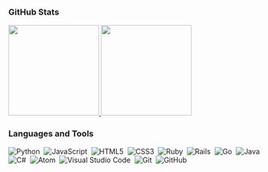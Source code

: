 ### GitHub Stats

<p align="left">
<a href="https://github.com/vzamanillo">
  <img height="180em" src="https://github-readme-stats-eight-theta.vercel.app/api?username=vzamanillo&show_icons=true&include_all_commits=true&count_private=true"/>
  <img height="180em" src="https://github-readme-stats-eight-theta.vercel.app/api/top-langs/?username=vzamanillo&layout=compact&langs_count=10"/>
</a>
</p>

### Languages and Tools

<img alt="Python" src="https://img.shields.io/badge/python%20-%2314354C.svg?&style=for-the-badge&logo=python&logoColor=white"/>&nbsp;
<img alt="JavaScript" src="https://img.shields.io/badge/javascript%20-%23323330.svg?&style=for-the-badge&logo=javascript&logoColor=%23F7DF1E"/>&nbsp;
<img alt="HTML5" src="https://img.shields.io/badge/html5%20-%23E34F26.svg?&style=for-the-badge&logo=html5&logoColor=white"/>&nbsp;
<img alt="CSS3" src="https://img.shields.io/badge/css3%20-%231572B6.svg?&style=for-the-badge&logo=css3&logoColor=white"/>&nbsp;
<img alt="Ruby" src="https://img.shields.io/badge/ruby-%23CC342D.svg?&style=for-the-badge&logo=ruby&logoColor=white"/>&nbsp;
<img alt="Rails" src="https://img.shields.io/badge/rails%20-%23CC0000.svg?&style=for-the-badge&logo=ruby-on-rails&logoColor=white"/>&nbsp;
<img alt="Go" src="https://img.shields.io/badge/go-%2300ADD8.svg?&style=for-the-badge&logo=go&logoColor=white"/>&nbsp;
<img alt="Java" src="https://img.shields.io/badge/java-%23ED8B00.svg?&style=for-the-badge&logo=java&logoColor=white"/>&nbsp;
<img alt="C#" src="https://img.shields.io/badge/c%23%20-%23239120.svg?&style=for-the-badge&logo=c-sharp&logoColor=white"/>&nbsp;
<img alt="Atom" src="https://img.shields.io/badge/atom-%2366595C.svg?&style=for-the-badge&logo=atom&logoColor=white"/>&nbsp;
<img alt="Visual Studio Code" src="https://img.shields.io/badge/Visual%20Studio%20Code-0078d7.svg?&style=for-the-badge&logo=visual-studio-code&logoColor=white"/>&nbsp;
<img alt="Git" src="https://img.shields.io/badge/git%20-%23F05033.svg?&style=for-the-badge&logo=git&logoColor=white"/>&nbsp;
<img alt="GitHub" src="https://img.shields.io/badge/github%20-%23121011.svg?&style=for-the-badge&logo=github&logoColor=white"/>&nbsp;

<!--
**vzamanillo/vzamanillo** is a ✨ _special_ ✨ repository because its `README.md` (this file) appears on your GitHub profile.

Here are some ideas to get you started:

- 🔭 I’m currently working on ...
- 🌱 I’m currently learning ...
- 👯 I’m looking to collaborate on ...
- 🤔 I’m looking for help with ...
- 💬 Ask me about ...
- 📫 How to reach me: ...
- 😄 Pronouns: ...
- ⚡ Fun fact: ...
-->
